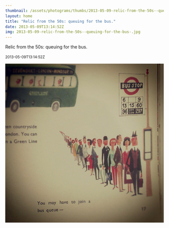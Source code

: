 ```yaml
---
thumbnail: /assets/photograms/thumbs/2013-05-09-relic-from-the-50s--queuing-for-the-bus-.jpg
layout: home
title: "Relic from the 50s: queuing for the bus."
date: 2013-05-09T13:14:52Z
img: 2013-05-09-relic-from-the-50s--queuing-for-the-bus-.jpg
---
```


Relic from the 50s: queuing for the bus.

<small>2013-05-09T13:14:52Z</small>

![Relic from the 50s: queuing for the bus.](/assets/photograms/original/2013-05-09-relic-from-the-50s--queuing-for-the-bus-.jpg)
